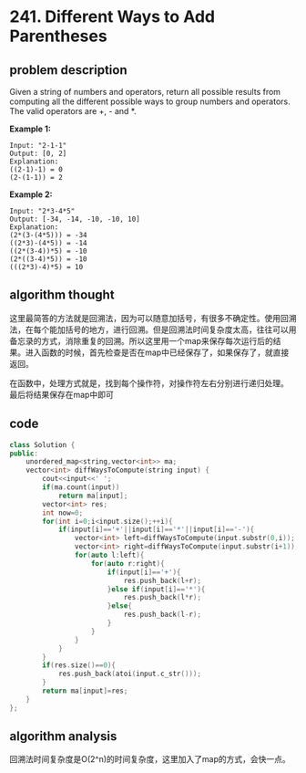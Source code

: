 # 241. Different Ways to Add Parentheses

## problem description

Given a string of numbers and operators, return all possible results from computing all the different possible ways to group numbers and operators. The valid operators are +, - and *.

**Example 1:**

```text
Input: "2-1-1"
Output: [0, 2]
Explanation: 
((2-1)-1) = 0 
(2-(1-1)) = 2
```

**Example 2:**

```text
Input: "2*3-4*5"
Output: [-34, -14, -10, -10, 10]
Explanation: 
(2*(3-(4*5))) = -34 
((2*3)-(4*5)) = -14 
((2*(3-4))*5) = -10 
(2*((3-4)*5)) = -10 
(((2*3)-4)*5) = 10
```

## algorithm thought

这里最简答的方法就是回溯法，因为可以随意加括号，有很多不确定性。使用回溯法，在每个能加括号的地方，进行回溯。但是回溯法时间复杂度太高，往往可以用备忘录的方式，消除重复的回溯。所以这里用一个map来保存每次运行后的结果。进入函数的时候，首先检查是否在map中已经保存了，如果保存了，就直接返回。

在函数中，处理方式就是，找到每个操作符，对操作符左右分别进行递归处理。
最后将结果保存在map中即可

## code

```c++
class Solution {
public:
    unordered_map<string,vector<int>> ma;
    vector<int> diffWaysToCompute(string input) {
        cout<<input<<' ';
        if(ma.count(input))
            return ma[input];
        vector<int> res;
        int now=0;
        for(int i=0;i<input.size();++i){
            if(input[i]=='+'||input[i]=='*'||input[i]=='-'){
                vector<int> left=diffWaysToCompute(input.substr(0,i));
                vector<int> right=diffWaysToCompute(input.substr(i+1));
                for(auto l:left){
                    for(auto r:right){
                        if(input[i]=='+'){
                            res.push_back(l+r);
                        }else if(input[i]=='*'){
                            res.push_back(l*r);
                        }else{
                            res.push_back(l-r);
                        }
                    }
                }
            }
        }
        if(res.size()==0){
            res.push_back(atoi(input.c_str()));
        }
        return ma[input]=res;
    }
};
```

## algorithm analysis

回溯法时间复杂度是O(2^n)的时间复杂度，这里加入了map的方式，会快一点。